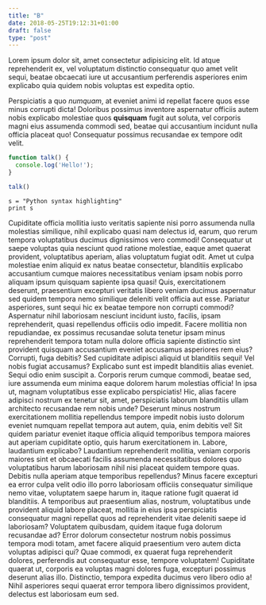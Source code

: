 ```yaml
---
title: "B"
date: 2018-05-25T19:12:31+01:00
draft: false
type: "post"
---
```


Lorem ipsum dolor sit, amet consectetur adipisicing elit. Id atque reprehenderit ex, vel voluptatum distinctio consequatur quo amet velit sequi, beatae obcaecati iure ut accusantium perferendis asperiores enim explicabo quia quidem nobis voluptas est expedita optio. 

Perspiciatis a quo *numquam*, at eveniet animi id repellat facere quos esse minus corrupti dicta! Doloribus possimus inventore aspernatur officiis autem nobis explicabo molestiae quos **quisquam** fugit aut soluta, vel corporis magni eius assumenda commodi sed, beatae qui accusantium incidunt nulla officia placeat quo! Consequatur possimus recusandae ex tempore odit velit. 

```javascript
function talk() {
  console.log('Hello!');
}

talk()
```

```
s = "Python syntax highlighting"
print s
```

Cupiditate officia mollitia iusto veritatis sapiente nisi porro assumenda nulla molestias similique, nihil explicabo quasi nam delectus id, earum, quo rerum tempora voluptatibus ducimus dignissimos vero commodi! Consequatur ut saepe voluptas quia nesciunt quod ratione molestiae, eaque amet quaerat provident, voluptatibus aperiam, alias voluptatum fugiat odit. Amet ut culpa molestiae enim aliquid ex natus beatae consectetur, blanditiis explicabo accusantium cumque maiores necessitatibus veniam ipsam nobis porro aliquam ipsum quisquam sapiente ipsa quasi! Quis, exercitationem deserunt, praesentium excepturi veritatis libero veniam ducimus aspernatur sed quidem tempora nemo similique deleniti velit officia aut esse. Pariatur asperiores, sunt sequi hic ex beatae tempore non corrupti commodi? Aspernatur nihil laboriosam nesciunt incidunt iusto, facilis, ipsam reprehenderit, quasi repellendus officiis odio impedit. Facere mollitia non repudiandae, ex possimus recusandae soluta tenetur ipsam minus reprehenderit tempora totam nulla dolore officia sapiente distinctio sint provident quisquam accusantium eveniet accusamus asperiores rem eius? Corrupti, fuga debitis? Sed cupiditate adipisci aliquid ut blanditiis sequi! Vel nobis fugiat accusamus? Explicabo sunt est impedit blanditiis alias eveniet. Sequi odio enim suscipit a. Corporis rerum cumque commodi, beatae sed, iure assumenda eum minima eaque dolorem harum molestias officia! In ipsa ut, magnam voluptatibus esse explicabo perspiciatis! Hic, alias facere adipisci nostrum ex tenetur sit, amet, perspiciatis laborum blanditiis ullam architecto recusandae rem nobis unde? Deserunt minus nostrum exercitationem mollitia repellendus tempore impedit nobis iusto dolorum eveniet numquam repellat tempora aut autem, quia, enim debitis vel! Sit quidem pariatur eveniet itaque officia aliquid temporibus tempora maiores aut aperiam cupiditate optio, quis harum exercitationem in. Labore, laudantium explicabo? Laudantium reprehenderit mollitia, veniam corporis maiores sint et obcaecati facilis assumenda necessitatibus dolores quo voluptatibus harum laboriosam nihil nisi placeat quidem tempore quas. Debitis nulla aperiam atque temporibus repellendus? Minus facere excepturi ea error culpa velit odio illo porro laboriosam officiis consequatur similique nemo vitae, voluptatem saepe harum in, itaque ratione fugit quaerat id blanditiis. A temporibus aut praesentium alias, nostrum, voluptatibus unde provident aliquid labore placeat, mollitia in eius ipsa perspiciatis consequatur magni repellat quos ad reprehenderit vitae deleniti saepe id laboriosam? Voluptatem quibusdam, quidem itaque fuga dolorum recusandae ad? Error dolorum consectetur nostrum nobis possimus tempora modi totam, amet facere aliquid praesentium vero autem dicta voluptas adipisci qui? Quae commodi, ex quaerat fuga reprehenderit dolores, perferendis aut consequatur esse, tempore voluptatem! Cupiditate quaerat ut, corporis ea voluptas magni dolores fuga, excepturi possimus deserunt alias illo. Distinctio, tempora expedita ducimus vero libero odio a! Nihil asperiores sequi quaerat error tempora libero dignissimos provident, delectus est laboriosam eum sed.